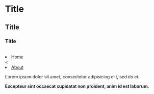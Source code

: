 <!DOCTYPE html>
<html lang = "en">
<head>
  <meta charset="UFT"-8">
  <meta name="viewport" content="width=device-width, initial-scale=1.0">
  <meta http-equiv="X-UA-Compatible" content="ie=edge">
  <title>Document</title>
</head>
<body>
  <h1>Title</h1>
  <h2>Title</h2>
  <h3>Title</h3>
  
<img src="C:\Users\neida\Documents\Class Website\Class Website\images\paestum (1).jpg" alt="">
<img src="C:\Users\neida\Documents\Class Website\Class Website\images\GettyImages-153045349-5a99adc80e23d9003731a5b1.jpg" alt="">
<img src="C:\Users\neida\Documents\Class Website\Class Website\images\2766500216_fa5fac8b05_b.jpg" alt="">
  <nav>
<li><a href="">Home</a></li>
<<li><a href="">About</a></li>
    <nav>

<p>Lorem ipsum dolor sit amet, consectetur adipisicing elit, sed do ei.</p>
<b> Excepteur sint occaecat cupidatat non proident, anim id est laborum.</b>

</body>
</html>

